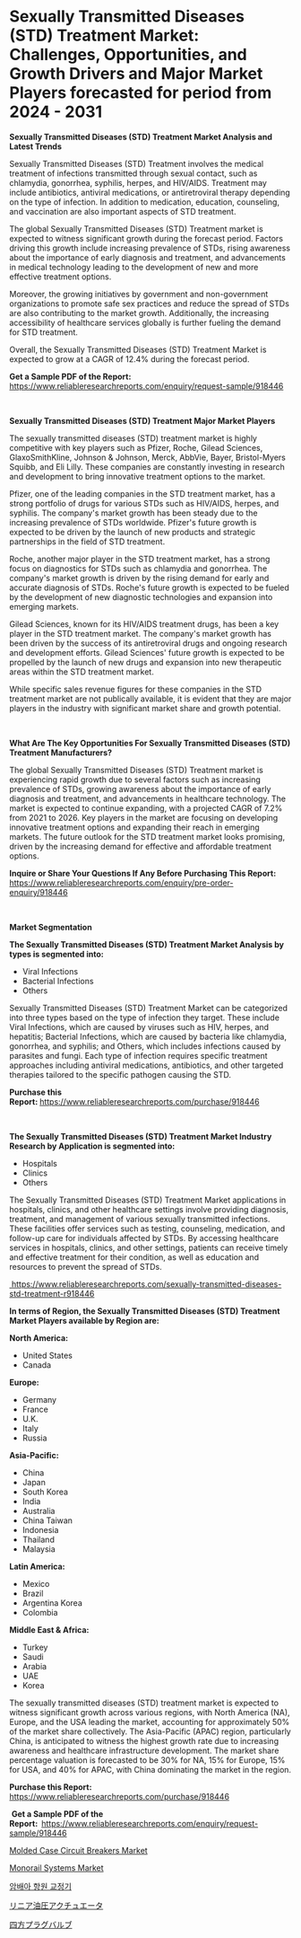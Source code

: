 <p><h1>Sexually Transmitted Diseases (STD) Treatment Market: Challenges, Opportunities, and Growth Drivers and Major Market Players forecasted for period from 2024 - 2031</h1></p><p><strong>Sexually Transmitted Diseases (STD) Treatment Market Analysis and Latest Trends</strong></p>
<p><p>Sexually Transmitted Diseases (STD) Treatment involves the medical treatment of infections transmitted through sexual contact, such as chlamydia, gonorrhea, syphilis, herpes, and HIV/AIDS. Treatment may include antibiotics, antiviral medications, or antiretroviral therapy depending on the type of infection. In addition to medication, education, counseling, and vaccination are also important aspects of STD treatment.</p><p>The global Sexually Transmitted Diseases (STD) Treatment market is expected to witness significant growth during the forecast period. Factors driving this growth include increasing prevalence of STDs, rising awareness about the importance of early diagnosis and treatment, and advancements in medical technology leading to the development of new and more effective treatment options. </p><p>Moreover, the growing initiatives by government and non-government organizations to promote safe sex practices and reduce the spread of STDs are also contributing to the market growth. Additionally, the increasing accessibility of healthcare services globally is further fueling the demand for STD treatment. </p><p>Overall, the Sexually Transmitted Diseases (STD) Treatment Market is expected to grow at a CAGR of 12.4% during the forecast period.</p></p>
<p><strong>Get a Sample PDF of the Report:&nbsp;</strong> <a href="https://www.reliableresearchreports.com/enquiry/request-sample/918446">https://www.reliableresearchreports.com/enquiry/request-sample/918446</a></p>
<p>&nbsp;</p>
<p><strong>Sexually Transmitted Diseases (STD) Treatment Major Market Players</strong></p>
<p><p>The sexually transmitted diseases (STD) treatment market is highly competitive with key players such as Pfizer, Roche, Gilead Sciences, GlaxoSmithKline, Johnson & Johnson, Merck, AbbVie, Bayer, Bristol-Myers Squibb, and Eli Lilly. These companies are constantly investing in research and development to bring innovative treatment options to the market.</p><p>Pfizer, one of the leading companies in the STD treatment market, has a strong portfolio of drugs for various STDs such as HIV/AIDS, herpes, and syphilis. The company's market growth has been steady due to the increasing prevalence of STDs worldwide. Pfizer's future growth is expected to be driven by the launch of new products and strategic partnerships in the field of STD treatment.</p><p>Roche, another major player in the STD treatment market, has a strong focus on diagnostics for STDs such as chlamydia and gonorrhea. The company's market growth is driven by the rising demand for early and accurate diagnosis of STDs. Roche's future growth is expected to be fueled by the development of new diagnostic technologies and expansion into emerging markets.</p><p>Gilead Sciences, known for its HIV/AIDS treatment drugs, has been a key player in the STD treatment market. The company's market growth has been driven by the success of its antiretroviral drugs and ongoing research and development efforts. Gilead Sciences' future growth is expected to be propelled by the launch of new drugs and expansion into new therapeutic areas within the STD treatment market.</p><p>While specific sales revenue figures for these companies in the STD treatment market are not publically available, it is evident that they are major players in the industry with significant market share and growth potential.</p></p>
<p>&nbsp;</p>
<p><strong>What Are The Key Opportunities For Sexually Transmitted Diseases (STD) Treatment Manufacturers?</strong></p>
<p><p>The global Sexually Transmitted Diseases (STD) Treatment market is experiencing rapid growth due to several factors such as increasing prevalence of STDs, growing awareness about the importance of early diagnosis and treatment, and advancements in healthcare technology. The market is expected to continue expanding, with a projected CAGR of 7.2% from 2021 to 2026. Key players in the market are focusing on developing innovative treatment options and expanding their reach in emerging markets. The future outlook for the STD treatment market looks promising, driven by the increasing demand for effective and affordable treatment options.</p></p>
<p><strong>Inquire or Share Your Questions If Any Before Purchasing This Report:</strong> <a href="https://www.reliableresearchreports.com/enquiry/pre-order-enquiry/918446">https://www.reliableresearchreports.com/enquiry/pre-order-enquiry/918446</a></p>
<p>&nbsp;</p>
<p><strong>Market Segmentation</strong></p>
<p><strong>The Sexually Transmitted Diseases (STD) Treatment Market Analysis by types is segmented into:</strong></p>
<p><ul><li>Viral Infections</li><li>Bacterial Infections</li><li>Others</li></ul></p>
<p><p>Sexually Transmitted Diseases (STD) Treatment Market can be categorized into three types based on the type of infection they target. These include Viral Infections, which are caused by viruses such as HIV, herpes, and hepatitis; Bacterial Infections, which are caused by bacteria like chlamydia, gonorrhea, and syphilis; and Others, which includes infections caused by parasites and fungi. Each type of infection requires specific treatment approaches including antiviral medications, antibiotics, and other targeted therapies tailored to the specific pathogen causing the STD.</p></p>
<p><strong>Purchase this Report:&nbsp;</strong><a href="https://www.reliableresearchreports.com/purchase/918446">https://www.reliableresearchreports.com/purchase/918446</a></p>
<p>&nbsp;</p>
<p><strong>The Sexually Transmitted Diseases (STD) Treatment Market Industry Research by Application is segmented into:</strong></p>
<p><ul><li>Hospitals</li><li>Clinics</li><li>Others</li></ul></p>
<p><p>The Sexually Transmitted Diseases (STD) Treatment Market applications in hospitals, clinics, and other healthcare settings involve providing diagnosis, treatment, and management of various sexually transmitted infections. These facilities offer services such as testing, counseling, medication, and follow-up care for individuals affected by STDs. By accessing healthcare services in hospitals, clinics, and other settings, patients can receive timely and effective treatment for their condition, as well as education and resources to prevent the spread of STDs.</p></p>
<p><a href="https://www.reliableresearchreports.com/sexually-transmitted-diseases-std-treatment-r918446">&nbsp;https://www.reliableresearchreports.com/sexually-transmitted-diseases-std-treatment-r918446</a></p>
<p><strong>In terms of Region, the Sexually Transmitted Diseases (STD) Treatment Market Players available by Region are:</strong></p>
<p>
    <p> <strong> North America: </strong>
        <ul>
            <li>United States</li>
            <li>Canada</li>
        </ul>
        </p> 
    <p> <strong> Europe: </strong>
        <ul>
            <li>Germany</li>
            <li>France</li>
            <li>U.K.</li>
            <li>Italy</li>
            <li>Russia</li>
        </ul>
        </p> 
    <p> <strong> Asia-Pacific: </strong>
        <ul>
            <li>China</li>
            <li>Japan</li>
            <li>South Korea</li>
            <li>India</li>
            <li>Australia</li>
            <li>China Taiwan</li>
            <li>Indonesia</li>
            <li>Thailand</li>
            <li>Malaysia</li>
        </ul>
        </p> 
    <p> <strong> Latin America: </strong>
        <ul>
            <li>Mexico</li>
            <li>Brazil</li>
            <li>Argentina Korea</li>
            <li>Colombia</li>
        </ul>
        </p> 
    <p> <strong> Middle East & Africa: </strong>
        <ul>
            <li>Turkey</li>
            <li>Saudi</li>
            <li>Arabia</li>
            <li>UAE</li>
            <li>Korea</li>
        </ul>
    </p>
    </p>
<p><p>The sexually transmitted diseases (STD) treatment market is expected to witness significant growth across various regions, with North America (NA), Europe, and the USA leading the market, accounting for approximately 50% of the market share collectively. The Asia-Pacific (APAC) region, particularly China, is anticipated to witness the highest growth rate due to increasing awareness and healthcare infrastructure development. The market share percentage valuation is forecasted to be 30% for NA, 15% for Europe, 15% for USA, and 40% for APAC, with China dominating the market in the region.</p></p>
<p><strong>Purchase this Report: </strong><a href="https://www.reliableresearchreports.com/purchase/918446">https://www.reliableresearchreports.com/purchase/918446</a></p>
<p>&nbsp;<strong>Get a Sample PDF of the Report:&nbsp;&nbsp;</strong><a href="https://www.reliableresearchreports.com/enquiry/request-sample/918446">https://www.reliableresearchreports.com/enquiry/request-sample/918446</a></p>
<p><strong></strong></p>
<p><p><a href="https://github.com/EbonyHane1955/Market-Research-Report-List-1/blob/main/molded-case-circuit-breakers-market.md">Molded Case Circuit Breakers Market</a></p><p><a href="https://github.com/NaomieConner2023/Market-Research-Report-List-1/blob/main/monorail-systems-market.md">Monorail Systems Market</a></p><p><a href="https://github.com/vs10l4sfg5c/Market-Research-Report-List-2/blob/main/8501902179512.md">암배아 항원 교정기</a></p><p><a href="https://github.com/AhmadMann1950/Market-Research-Report-List-1/blob/main/3483085166325.md">リニア油圧アクチュエータ</a></p><p><a href="https://github.com/Alenaieme/Market-Research-Report-List-1/blob/main/9312580166324.md">四方プラグバルブ</a></p></p>